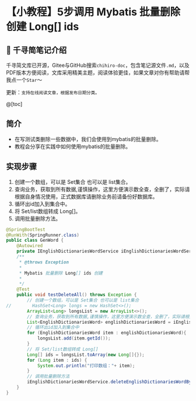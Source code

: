 # 【小教程】5步调用 Mybatis 批量删除 创建 Long[] ids
## 📔 千寻简笔记介绍

千寻简文库已开源，Gitee与GitHub搜索`chihiro-doc`，包含笔记源文件`.md`，以及PDF版本方便阅读，文库采用精美主题，阅读体验更佳，如果文章对你有帮助请帮我点一个`Star`～

更新：`支持在线阅读文章，根据发布日期分类。`

@[toc]

## 简介

- 在写测试类删除一些数据中，我们会使用到mybatis的批量删除。
- 教程会分享在实践中如何使用mybatis的批量删除。

## 实现步骤

1. 创建一个数组，可以是 Set集合 也可以是 list集合。
2. 查询业务，获取到所有数据,谨慎操作，这里方便演示数全查，全删了，实际请根据自身情况使用，正式数据库请删除业务前请备份好数据库。
3. 循环出id加入到集合中。
4. 将 Set/list数组转成 Long[]。
5. 调用批量删除方法。


```java
@SpringBootTest
@RunWith(SpringRunner.class)
public class GenWord {
    @Autowired
    private IEnglishDictionariesWordService iEnglishDictionariesWordService;
    /**
     * @throws Exception
     *
     * Mybatis 批量删除 Long[] ids 创建
     *
     */
    @Test
    public void testDeleteAll() throws Exception {
        // 创建一个数组，可以是 Set集合 也可以是 list集合
//        HashSet<Long> longs = new HashSet<>();
        ArrayList<Long> longsList = new ArrayList<>();
        // 查询业务，获取到所有数据,谨慎操作，这里方便演示数全查，全删了，实际请根据自身情况使用，正式数据库请删除业务前请备份好数据库
        List<EnglishDictionariesWord> englishDictionariesWord = iEnglishDictionariesWordService.selectEnglishDictionariesWordList(new EnglishDictionariesWord());
        // 循环出id加入到集合中
        for (EnglishDictionariesWord item : englishDictionariesWord){
            longsList.add(item.getId());
        }
        // 将 Set/list数组转成 Long[]
        Long[] ids = longsList.toArray(new Long[]{});
        for (Long item : ids) {
            System.out.println("打印数组："+ item);
        }
        // 调用批量删除方法
        iEnglishDictionariesWordService.deleteEnglishDictionariesWordByIds(ids);
    }
}
```